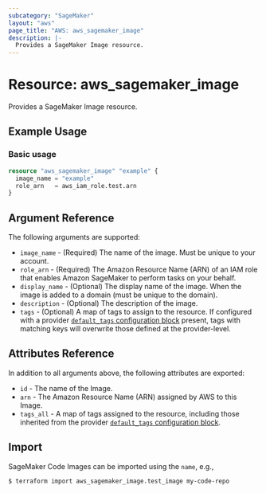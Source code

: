 ```yaml
---
subcategory: "SageMaker"
layout: "aws"
page_title: "AWS: aws_sagemaker_image"
description: |-
  Provides a SageMaker Image resource.
---
```


# Resource: aws_sagemaker_image

Provides a SageMaker Image resource.

## Example Usage

### Basic usage

```terraform
resource "aws_sagemaker_image" "example" {
  image_name = "example"
  role_arn   = aws_iam_role.test.arn
}
```

## Argument Reference

The following arguments are supported:

* `image_name` - (Required) The name of the image. Must be unique to your account.
* `role_arn` - (Required) The Amazon Resource Name (ARN) of an IAM role that enables Amazon SageMaker to perform tasks on your behalf.
* `display_name` - (Optional) The display name of the image. When the image is added to a domain (must be unique to the domain).
* `description` - (Optional) The description of the image.
* `tags` - (Optional) A map of tags to assign to the resource. If configured with a provider [`default_tags` configuration block](https://registry.terraform.io/providers/hashicorp/aws/latest/docs#default_tags-configuration-block) present, tags with matching keys will overwrite those defined at the provider-level.

## Attributes Reference

In addition to all arguments above, the following attributes are exported:

* `id` - The name of the Image.
* `arn` - The Amazon Resource Name (ARN) assigned by AWS to this Image.
* `tags_all` - A map of tags assigned to the resource, including those inherited from the provider [`default_tags` configuration block](https://registry.terraform.io/providers/hashicorp/aws/latest/docs#default_tags-configuration-block).

## Import

SageMaker Code Images can be imported using the `name`, e.g.,

```
$ terraform import aws_sagemaker_image.test_image my-code-repo
```

<!-- cache-key: cdktf-0.17.0-pre.15 input-f1514d36b2ef555182261e5a88066bcced3cb9b1c70fd07cfa9b017838e3b33e -->